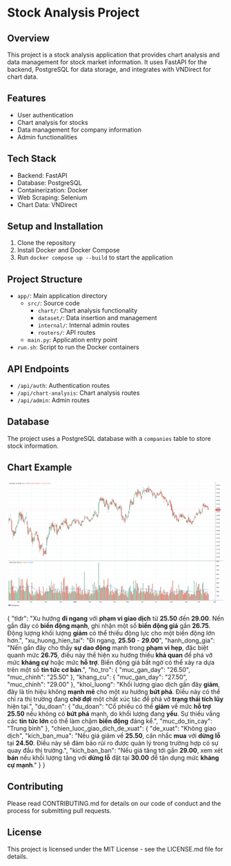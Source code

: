 # Stock Analysis Project

## Overview
This project is a stock analysis application that provides chart analysis and data management for stock market information. It uses FastAPI for the backend, PostgreSQL for data storage, and integrates with VNDirect for chart data.

## Features
- User authentication
- Chart analysis for stocks
- Data management for company information
- Admin functionalities

## Tech Stack
- Backend: FastAPI
- Database: PostgreSQL
- Containerization: Docker
- Web Scraping: Selenium
- Chart Data: VNDirect

## Setup and Installation
1. Clone the repository
2. Install Docker and Docker Compose
3. Run `docker compose up --build` to start the application

## Project Structure
- `app/`: Main application directory
  - `src/`: Source code
    - `chart/`: Chart analysis functionality
    - `dataset/`: Data insertion and management
    - `internal/`: Internal admin routes
    - `routers/`: API routes
  - `main.py`: Application entry point
- `run.sh`: Script to run the Docker containers

## API Endpoints
- `/api/auth`: Authentication routes
- `/api/chart-analysis`: Chart analysis routes
- `/api/admin`: Admin routes

## Database
The project uses a PostgreSQL database with a `companies` table to store stock information.

## Chart Example
![Chart Example](app/src/chart/screenshot.jpg)


{
  "tldr": "Xu hướng **đi ngang** với **phạm vi giao dịch** từ **25.50** đến **29.00**. Nến gần đây có **biến động mạnh**, ghi nhận một số **biến động giá** gần **26.75**. Động lượng khối lượng **giảm** có thể thiếu động lực cho một biến động lớn hơn.",
  "xu_huong_hien_tai": "Đi ngang, **25.50** - **29.00**",
  "hanh_dong_gia": "Nến gần đây cho thấy **sự dao động** mạnh trong **phạm vi hẹp**, đặc biệt quanh mức **26.75**, điều này thể hiện xu hướng thiếu **khả quan** để phá vỡ mức **kháng cự** hoặc mức **hỗ trợ**. Biến động giá bất ngờ có thể xảy ra dựa trên một số **tin tức cơ bản**.",
  "ho_tro": {
    "muc_gan_day": "26.50",
    "muc_chinh": "25.50"
  },
  "khang_cu": {
    "muc_gan_day": "27.50",
    "muc_chinh": "29.00"
  },
  "khoi_luong": "Khối lượng giao dịch gần đây **giảm**, đây là tín hiệu không **mạnh mẽ** cho một xu hướng **bứt phá**. Điều này có thể chỉ ra thị trường đang **chờ đợi** một chất xúc tác để phá vỡ **trạng thái tích lũy** hiện tại.",
  "du_doan": {
    "du_doan": "Cổ phiếu có thể **giảm** về mức **hỗ trợ** **25.50** nếu không có **bứt phá** mạnh, do khối lượng đang **yếu**. Sự thiếu vắng các **tin tức lớn** có thể làm chậm **biến động** đáng kể.",
    "muc_do_tin_cay": "Trung bình"
  },
  "chien_luoc_giao_dich_de_xuat": {
    "de_xuat": "Không giao dịch",
    "kich_ban_mua": "Nếu giá giảm về **25.50**, cân nhắc **mua** với **dừng lỗ** tại **24.50**. Điều này sẽ đảm bảo rủi ro được quản lý trong trường hợp có sự quay đầu thị trường.",
    "kich_ban_ban": "Nếu giá tăng tới gần **29.00**, xem xét **bán** nếu khối lượng tăng với **dừng lỗ** đặt tại **30.00** để tận dụng mức **kháng cự mạnh**."
  }
}

## Contributing
Please read CONTRIBUTING.md for details on our code of conduct and the process for submitting pull requests.

## License
This project is licensed under the MIT License - see the LICENSE.md file for details.
